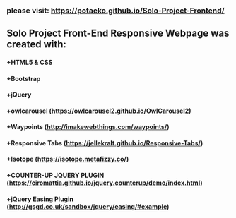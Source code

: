 ###  please visit: https://potaeko.github.io/Solo-Project-Frontend/
## Solo Project Front-End Responsive Webpage was created with: 
#### +HTML5 & CSS </br>
#### +Bootstrap </br>
#### +jQuery </br>
#### +owlcarousel (https://owlcarousel2.github.io/OwlCarousel2) </br>
#### +Waypoints (http://imakewebthings.com/waypoints/) </br>
#### +Responsive Tabs (https://jellekralt.github.io/Responsive-Tabs/) </br>
#### +Isotope (https://isotope.metafizzy.co/) </br>
#### +COUNTER-UP JQUERY PLUGIN  (https://ciromattia.github.io/jquery.counterup/demo/index.html) </br>
#### +jQuery Easing Plugin (http://gsgd.co.uk/sandbox/jquery/easing/#example) </br>

